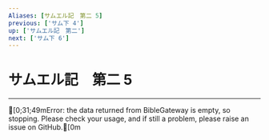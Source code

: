 ```yaml
---
Aliases: [サムエル記　第二 5]
previous: ['サム下 4']
up: ['サムエル記　第二']
next: ['サム下 6']
---
```

# サムエル記　第二 5

***
[0;31;49mError: the data returned from BibleGateway is empty, so stopping. Please check your usage, and if still a problem, please raise an issue on GitHub.[0m
